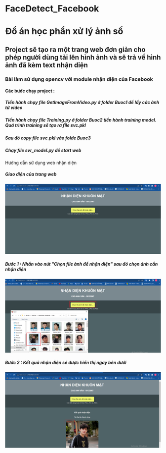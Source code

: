 # FaceDetect_Facebook
# Đồ án học phần xử lý ảnh số 
## Project sẽ tạo ra  một trang web đơn giản cho phép người dùng tải lên hình ảnh và sẽ trả về hình ảnh đã kèm text nhận diện 
### Bài làm sử dụng opencv với module nhận diện của Facebook
#### Các bước chạy project :
<div>
<p>
<h5>Tiến hành chạy file GetImageFromVideo.py ở folder Buoc1 để lấy các ảnh từ video</h5>
<h5>Tiến hành chạy file Training.py ở folder Buoc2 tiến hành training model. Quá trình training sẽ tạo ra file svc.pkl</h5>
<h5>Sau đó copy file svc.pkl vào folde Buoc3</h5>
<h5>Chạy file svr_model.py để start web</h5>
</p>
</div>
<div>
Hướng dẫn sử dụng web nhận diện

<h5>Giao diện của trang web</h5>
<img src="test/giao_dien_web.png"/>
<h5>Bước 1 : Nhấn vào nút "Chọn file ảnh để nhận diện" sau đó chọn ảnh cần nhận diện</h5>
<img src="test/chon_image.png"/>
<h5>Bước 2 : Kết quả nhận diện sẽ được hiển thị ngay bên dưới</h5>
<img src="test/ket_qua_nhan_dien.png"/>
</div>
